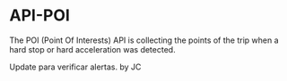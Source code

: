 # API-POI
The POI (Point Of Interests) API is collecting the points of the trip when a hard stop or hard acceleration was detected.


Update para verificar alertas. by JC
